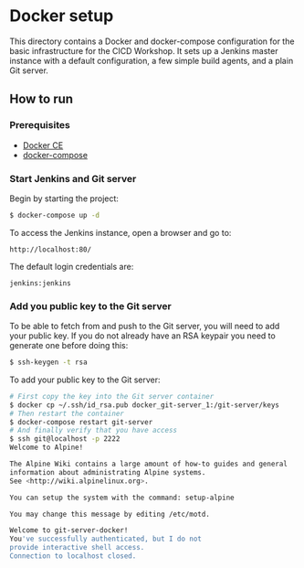 # Docker setup

This directory contains a Docker and docker-compose configuration for the basic infrastructure
for the CICD Workshop. It sets up a Jenkins master instance with a default configuration, a few 
simple build agents, and a plain Git server.

## How to run

### Prerequisites

* [Docker CE][1]
* [docker-compose][2]

### Start Jenkins and Git server

Begin by starting the project:

``` bash
$ docker-compose up -d
```

To access the Jenkins instance, open a browser and go to:
 
    http://localhost:80/

The default login credentials are:
 
    jenkins:jenkins

### Add you public key to the Git server

To be able to fetch from and push to the Git server, you will need to add your public key. If you do not already 
have an RSA keypair you need to generate one before doing this:

```bash
$ ssh-keygen -t rsa
```

To add your public key to the Git server:

```bash
# First copy the key into the Git server container
$ docker cp ~/.ssh/id_rsa.pub docker_git-server_1:/git-server/keys
# Then restart the container
$ docker-compose restart git-server
# And finally verify that you have access
$ ssh git@localhost -p 2222
Welcome to Alpine!

The Alpine Wiki contains a large amount of how-to guides and general
information about administrating Alpine systems.
See <http://wiki.alpinelinux.org>.

You can setup the system with the command: setup-alpine

You may change this message by editing /etc/motd.

Welcome to git-server-docker!
You've successfully authenticated, but I do not
provide interactive shell access.
Connection to localhost closed.
```

[1]: https://docs.docker.com/engine/installation/
[2]: https://docs.docker.com/compose/install/
